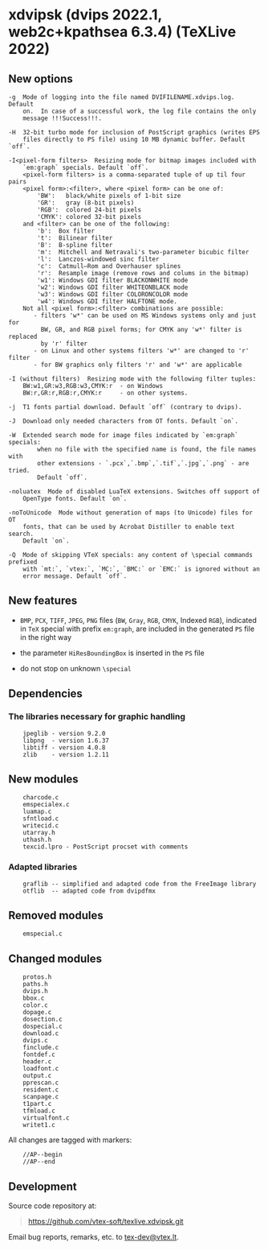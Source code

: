 # xdvipsk (dvips 2022.1, web2c+kpathsea 6.3.4) (TeXLive 2022)

## New options

    -g  Mode of logging into the file named DVIFILENAME.xdvips.log. Default
        on.  In case of a successful work, the log file contains the only
        message !!!Success!!!.

    -H  32-bit turbo mode for inclusion of PostScript graphics (writes EPS
        files directly to PS file) using 10 MB dynamic buffer. Default `off`.

    -I<pixel-form filters>  Resizing mode for bitmap images included with
        `em:graph` specials. Default `off`.
        <pixel-form filters> is a comma-separated tuple of up til four pairs
        <pixel form>:<filter>, where <pixel form> can be one of:
            'BW':   black/white pixels of 1-bit size
            'GR':   gray (8-bit pixels)
            'RGB':  colored 24-bit pixels
            'CMYK': colored 32-bit pixels
        and <filter> can be one of the following:
            'b':  Box filter
            't':  Bilinear filter
            'B':  B-spline filter
            'm':  Mitchell and Netravali's two-parameter bicubic filter
            'l':  Lanczos-windowed sinc filter
            'c':  Catmull–Rom and Overhauser splines
            'r':  Resample image (remove rows and colums in the bitmap)
            'w1': Windows GDI filter BLACKONWHITE mode
            'w2': Windows GDI filter WHITEONBLACK mode
            'w3': Windows GDI filter COLORONCOLOR mode
            'w4': Windows GDI filter HALFTONE mode.
        Not all <pixel form>:<filter> combinations are possible:
           - filters 'w*' can be used on MS Windows systems only and just for
             BW, GR, and RGB pixel forms; for CMYK any 'w*' filter is replaced
             by 'r' filter
           - on Linux and other systems filters 'w*' are changed to 'r' filter
           - for BW graphics only filters 'r' and 'w*' are applicable

    -I (without filters)  Resizing mode with the following filter tuples:
        BW:w1,GR:w3,RGB:w3,CMYK:r  - on Windows
        BW:r,GR:r,RGB:r,CMYK:r     - on other systems.

    -j  T1 fonts partial download. Default `off` (contrary to dvips).

    -J  Download only needed characters from OT fonts. Default `on`.

    -W  Extended search mode for image files indicated by `em:graph` specials:
            when no file with the specified name is found, the file names with
            other extensions - `.pcx`,`.bmp`,`.tif`,`.jpg`,`.png` - are tried.
            Default `off`.

    -noluatex  Mode of disabled LuaTeX extensions. Switches off support of
        OpenType fonts. Default `on`.

    -noToUnicode  Mode without generation of maps (to Unicode) files for OT
        fonts, that can be used by Acrobat Distiller to enable text search.
        Default `on`.

    -Q  Mode of skipping VTeX specials: any content of \special commands prefixed
        with `mt:`, `vtex:`, `MC:`, `BMC:` or `EMC:` is ignored without an
        error message. Default `off`.

## New features

  *  `BMP`, `PCX`, `TIFF`, `JPEG`, `PNG` files (`BW`, `Gray`, `RGB`, `CMYK`, Indexed `RGB`),
     indicated in `TeX` special with prefix `em:graph`, are included in the
     generated `PS` file in the right way

  *  the parameter `HiResBoundingBox` is inserted in the `PS` file

  *  do not stop on unknown `\special`

## Dependencies

### The libraries necessary for graphic handling

```
    jpeglib - version 9.2.0
    libpng  - version 1.6.37
    libtiff - version 4.0.8
    zlib    - version 1.2.11
```

## New modules

```
    charcode.c
    emspecialex.c
    luamap.c
    sfntload.c
    writecid.c
    utarray.h
    uthash.h
    texcid.lpro - PostScript procset with comments
```

### Adapted libraries

```
    graflib -- simplified and adapted code from the FreeImage library
    otflib  -- adapted code from dvipdfmx
```

## Removed modules

```
    emspecial.c
```

## Changed modules

```
    protos.h
    paths.h
    dvips.h
    bbox.c
    color.c
    dopage.c
    dosection.c
    dospecial.c
    download.c
    dvips.c
    finclude.c
    fontdef.c
    header.c
    loadfont.c
    output.c
    pprescan.c
    resident.c
    scanpage.c
    t1part.c
    tfmload.c
    virtualfont.c
    writet1.c
```

All changes are tagged with markers:

```
    //AP--begin
    //AP--end
```

## Development

Source code repository at:

> <https://github.com/vtex-soft/texlive.xdvipsk.git>

Email bug reports, remarks, etc. to <tex-dev@vtex.lt>.
